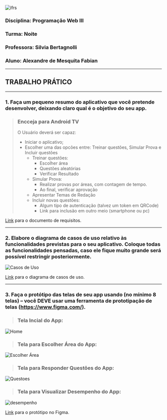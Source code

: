 ![ifrs](/docs/prototipo/headerIFRS.png "IFRS")  

### **Disciplina:** Programação Web III
### **Turma:** Noite
### **Professora:** Silvia Bertagnolli
### **Aluno:** Alexandre de Mesquita Fabian
***  
## **TRABALHO PRÁTICO**
***  
### 1. Faça um pequeno resumo do aplicativo que você pretende desenvolver, deixando claro qual é o objetivo do seu app.

>### **Encceja para Android TV**  
>O Usuário deverá ser capaz:  
>* Iniciar o aplicativo;
>* Escolher uma das opcões entre: Treinar questões, Simular Prova e Incluir questões
>    * Treinar questões:
>        * Escolher área
>        * Questões aleatórias
>        * Verificar Resultado
>    * Simular Prova:
>        * Realizar provas por áreas, com contagem de tempo.
>        * Ao final, verificar aprovação
>    * Apresentar Temas de Redação
>    * Incluir novas questões:
>        * Algum tipo de autenticação (talvez um token em QRCode)
>        * Link para inclusão em outro meio (smartphone ou pc)  

[Link](https://github.com/amfabian/encceja-questions-app-for-android-tv/blob/main/docs/Requisitos.md) para o documento de requisitos.

***  
### 2. Elabore o diagrama de casos de uso relativo às funcionalidades previstas para o seu aplicativo. Coloque todas as funcionalidades pensadas, caso ele fique muito grande será possível restringir posteriormente.  

 ![Casos de Uso](Casos%20de%20Uso.png)  

 [Link](https://github.com/amfabian/encceja-questions-app-for-android-tv/blob/main/docs/Casos%20de%20Uso.png) para o diagrama de casos de uso.

*** 

### 3. Faça o protótipo das telas de seu app usando (no mínimo 8 telas) – você DEVE usar uma ferramenta de prototipação de telas (https://www.figma.com/).  

 
> ### Tela Incial do App:  
 
 ![Home](prototipo/Home.png)  

   
> ### Tela para Escolher Área do App:
 
   ![Escolher Área](prototipo/Selecionar%20Área.png)

 
> ### Tela para Responder Questões do App:
 
 ![Questoes](prototipo/Questao.png)  




> ###  Tela para Visualizar Desempenho do App:


   ![desempenho](prototipo/Desempenho.png)  
 

[Link](https://www.figma.com/file/NeSMgWs1CXOje2p695qLMj/Encceja-app?node-id=0%3A1) para o protótipo no Figma.





